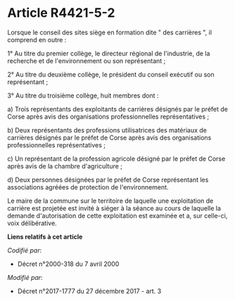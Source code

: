# Article R4421-5-2

Lorsque le conseil des sites siège en formation dite " des carrières ", il comprend en outre :

1° Au titre du premier collège, le directeur régional de l'industrie, de la recherche et de l'environnement ou son
représentant ;

2° Au titre du deuxième collège, le président du conseil exécutif ou son représentant ;

3° Au titre du troisième collège, huit membres dont :

a) Trois représentants des exploitants de carrières désignés par le préfet de Corse après avis des organisations
professionnelles représentatives ;

b) Deux représentants des professions utilisatrices des matériaux de carrières désignés par le préfet de Corse après avis des
organisations professionnelles représentatives ;

c) Un représentant de la profession agricole désigné par le préfet de Corse après avis de la chambre d'agriculture ;

d) Deux personnes désignées par le préfet de Corse représentant les associations agréées de protection de l'environnement.

Le maire de la commune sur le territoire de laquelle une exploitation de carrière est projetée est invité à siéger à la
séance au cours de laquelle la demande d'autorisation de cette exploitation est examinée et a, sur celle-ci, voix
délibérative.

**Liens relatifs à cet article**

_Codifié par_:

  - Décret n°2000-318 du 7 avril 2000

_Modifié par_:

  - Décret n°2017-1777 du 27 décembre 2017 - art. 3
